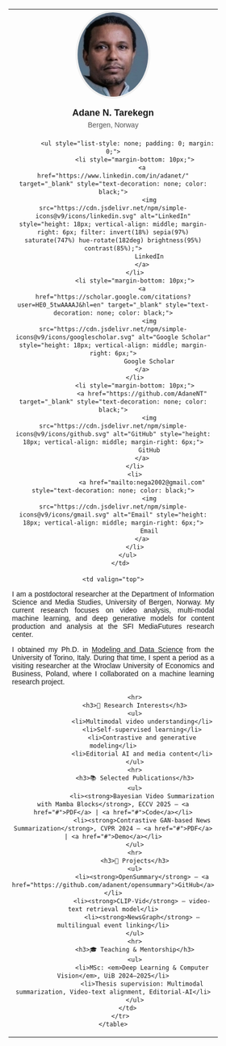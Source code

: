 <html>
<head>
<title>Adane N. Tarekegn</title> 
</head>
<body>
    <table>
        <tr>
        <td width="200px" valign="top" style="text-align: center; font-family: Arial, sans-serif;">
            <img src="images/ad.jpg" width="140" style="border-radius: 50%; border: 4px solid #f0f0f0;" alt="Adane N. Tarekegn" />
            <div style="font-size: 18px; font-weight: bold; margin-top: 15px; margin-bottom: 5px;">Adane N. Tarekegn</div>
            <div style="color: #555; font-size: 14px; margin-bottom: 20px;"> Bergen, Norway</div>
        
            <ul style="list-style: none; padding: 0; margin: 0;">
                <li style="margin-bottom: 10px;">
                    <a href="https://www.linkedin.com/in/adanet/" target="_blank" style="text-decoration: none; color: black;">
                        <img src="https://cdn.jsdelivr.net/npm/simple-icons@v9/icons/linkedin.svg" alt="LinkedIn" style="height: 18px; vertical-align: middle; margin-right: 6px; filter: invert(18%) sepia(97%) saturate(747%) hue-rotate(182deg) brightness(95%) contrast(85%);">
                        LinkedIn
                    </a>
                </li>
                <li style="margin-bottom: 10px;">
                    <a href="https://scholar.google.com/citations?user=HE0_5twAAAAJ&hl=en" target="_blank" style="text-decoration: none; color: black;">
                        <img src="https://cdn.jsdelivr.net/npm/simple-icons@v9/icons/googlescholar.svg" alt="Google Scholar" style="height: 18px; vertical-align: middle; margin-right: 6px;">
                        Google Scholar
                    </a>
                </li>
                <li style="margin-bottom: 10px;">
                    <a href="https://github.com/AdaneNT" target="_blank" style="text-decoration: none; color: black;">
                        <img src="https://cdn.jsdelivr.net/npm/simple-icons@v9/icons/github.svg" alt="GitHub" style="height: 18px; vertical-align: middle; margin-right: 6px;">
                        GitHub
                    </a>
                </li>
                <li>
                    <a href="mailto:nega2002@gmail.com" style="text-decoration: none; color: black;">
                        <img src="https://cdn.jsdelivr.net/npm/simple-icons@v9/icons/gmail.svg" alt="Email" style="height: 18px; vertical-align: middle; margin-right: 6px;">
                        Email
                    </a>
                </li>
            </ul>
        </td>

    <td valign="top">
                
<p style="text-align: justify;">
    I am a postdoctoral researcher at the Department of Information Science and Media Studies, University of Bergen, Norway. My current research focuses on video analysis, multi-modal machine learning, and deep generative models for content production and analysis at the SFI MediaFutures research center.
</p>    

<p style="text-align: justify;">                                       
    I obtained my Ph.D. in <a href="https://dottorato-mds.campusnet.unito.it/do/home.pl">Modeling and Data Science</a> from the University of Torino, Italy. 
    During that time, I spent a period as a visiting researcher at the Wroclaw University of Economics and Business, Poland, where I collaborated on a machine learning research project.
</p>

               
                               
                <hr>
                <h3>🧠 Research Interests</h3>
                <ul>
                    <li>Multimodal video understanding</li>
                    <li>Self-supervised learning</li>
                    <li>Contrastive and generative modeling</li>
                    <li>Editorial AI and media content</li>
                </ul>
                <hr>
                <h3>📚 Selected Publications</h3>
                <ul>
                    <li><strong>Bayesian Video Summarization with Mamba Blocks</strong>, ECCV 2025 — <a href="#">PDF</a> | <a href="#">Code</a></li>
                    <li><strong>Contrastive GAN-based News Summarization</strong>, CVPR 2024 — <a href="#">PDF</a> | <a href="#">Demo</a></li>
                </ul>
                <hr>
                <h3>🚀 Projects</h3>
                <ul>
                    <li><strong>OpenSummary</strong> — <a href="https://github.com/adanent/opensummary">GitHub</a></li>
                    <li><strong>CLIP-Vid</strong> — video-text retrieval model</li>
                    <li><strong>NewsGraph</strong> — multilingual event linking</li>
                </ul>
                <hr>
                <h3>🎓 Teaching & Mentorship</h3>
                <ul>
                    <li>MSc: <em>Deep Learning & Computer Vision</em>, UiB 2024–2025</li>
                    <li>Thesis supervision: Multimodal summarization, Video-text alignment, Editorial-AI</li>
                </ul>
            </td>
        </tr>
    </table>
</body>
</html>
